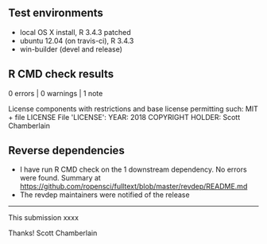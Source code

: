 ## Test environments

* local OS X install, R 3.4.3 patched
* ubuntu 12.04 (on travis-ci), R 3.4.3
* win-builder (devel and release)

## R CMD check results

0 errors | 0 warnings | 1 note

License components with restrictions and base license permitting such:
     MIT + file LICENSE
   File 'LICENSE':
     YEAR: 2018
     COPYRIGHT HOLDER: Scott Chamberlain

## Reverse dependencies

* I have run R CMD check on the 1 downstream dependency. No errors were found. 
Summary at <https://github.com/ropensci/fulltext/blob/master/revdep/README.md>
* The revdep maintainers were notified of the release

--------

This submission xxxx

Thanks! 
Scott Chamberlain
